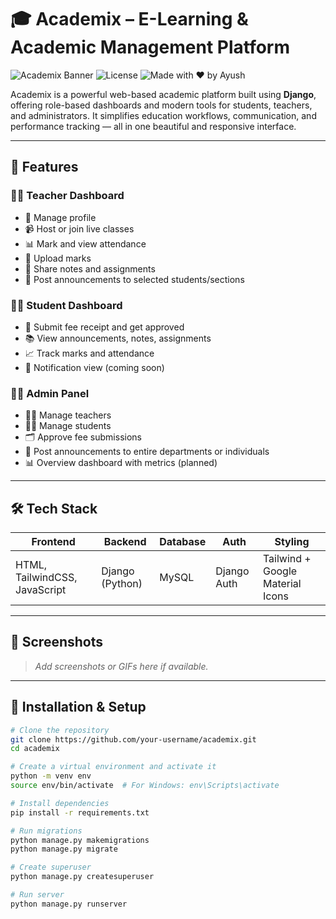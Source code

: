 # 🎓 Academix – E-Learning & Academic Management Platform

![Academix Banner](https://img.shields.io/badge/Django-5.x-green?style=for-the-badge&logo=django)
![License](https://img.shields.io/badge/license-MIT-blue?style=for-the-badge)
![Made with ❤️ by Ayush](https://img.shields.io/badge/Made%20with-%E2%9D%A4%EF%B8%8F%20by%20Ayush-blueviolet?style=for-the-badge)

Academix is a powerful web-based academic platform built using **Django**, offering role-based dashboards and modern tools for students, teachers, and administrators. It simplifies education workflows, communication, and performance tracking — all in one beautiful and responsive interface.

---

## 🚀 Features

### 🧑‍🏫 Teacher Dashboard

- 👤 Manage profile
- 📹 Host or join live classes
- 📊 Mark and view attendance
- 📝 Upload marks
- 📁 Share notes and assignments
- 📢 Post announcements to selected students/sections

### 👨‍🎓 Student Dashboard

- 📜 Submit fee receipt and get approved
- 📚 View announcements, notes, assignments
- 📈 Track marks and attendance
- 🔔 Notification view (coming soon)

### 👨‍💼 Admin Panel

- 👩‍🏫 Manage teachers
- 🧑‍🎓 Manage students
- 🗂 Approve fee submissions
- 📢 Post announcements to entire departments or individuals
- 📊 Overview dashboard with metrics (planned)

---

## 🛠️ Tech Stack

| Frontend                      | Backend         | Database | Auth        | Styling                          |
| ----------------------------- | --------------- | -------- | ----------- | -------------------------------- |
| HTML, TailwindCSS, JavaScript | Django (Python) | MySQL    | Django Auth | Tailwind + Google Material Icons |

---

## 📸 Screenshots

> _Add screenshots or GIFs here if available._

---

## 🔧 Installation & Setup

```bash
# Clone the repository
git clone https://github.com/your-username/academix.git
cd academix

# Create a virtual environment and activate it
python -m venv env
source env/bin/activate  # For Windows: env\Scripts\activate

# Install dependencies
pip install -r requirements.txt

# Run migrations
python manage.py makemigrations
python manage.py migrate

# Create superuser
python manage.py createsuperuser

# Run server
python manage.py runserver

```

